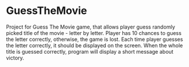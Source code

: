 # GuessTheMovie

Project for Guess The Movie game, that allows player guess randomly picked title of the movie - letter by letter. 
Player has 10 chances to guess the letter correctly, otherwise, the game is lost.
Each time player guesses the letter correctly, it should be displayed on the screen.
When the whole title is guessed correctly, program will display a short message about victory.
